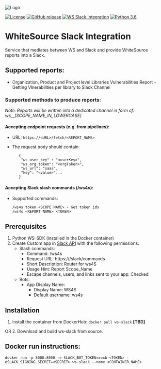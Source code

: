 ![Logo](https://whitesource-resources.s3.amazonaws.com/ws-sig-images/Whitesource_Logo_178x44.png)  

[![License](https://img.shields.io/badge/License-Apache%202.0-yellowgreen.svg)](https://opensource.org/licenses/Apache-2.0)
[![GitHub release](https://img.shields.io/github/v/release/whitesource-ps/ws-slack)](https://github.com/whitesource-ps/ws-slack/releases/latest)
[![WS Slack Integration](https://github.com/whitesource-ps/ws-slack/actions/workflows/ci.yml/badge.svg)](https://github.com/whitesource-ps/ws-slack/actions/workflows/ci.yml)
[![Python 3.6](https://upload.wikimedia.org/wikipedia/commons/thumb/8/8c/Blue_Python_3.6%2B_Shield_Badge.svg/86px-Blue_Python_3.6%2B_Shield_Badge.svg.png)](https://www.python.org/downloads/release/python-360/)

# WhiteSource Slack Integration 
Service that mediates between WS and Slack and provide WhiteSource reports into a Slack.

## Supported reports:
* Organization, Product and Project level Libraries Vulnerabilities Report - Getting Vlnerabilities per library to Slack Channel

### Supported methods to produce reports:
_Note: Reports will be written into a dedicated channel in form of: ws\_\_[SCOPE_NAME_IN_LOWERCASE]_

#### Accepting endpoint requests (e.g. from pipelines):
* URL: `https://<URL>/fetch/<REPORT_NAME>`

* The request body should contain:
    ```
       {
        "ws_user_key" : "<userKey>",
        "ws_org_token": "<orgToken>",
        "ws_url": "saas",
        "key": "<value>"...
       }
    ```

#### Accepting Slack slash commands (/ws4s):
    
* Supported commands:

    ```
    /ws4s token <SCOPE NAME> - Get token ids
    /ws4s <REPORT NAME> <TOKEN>
    ```

## Prerequisites
1. Python WS-SDK (installed in the Docker container)
1. Create Custom app in [Slack API](https://api.slack.com/apps?new_app=1) with the following permissions:
    * Slash commands:
        * Command: /ws4s
        * Request URL: https://<PUBLIC URL>/slack/commands
        * Short Description: Router for ws4S
        * Usage Hint: Report Scope_Name
        * Escape channels, users, and links sent to your app: Checked
    * Bots:
        * App Display Name:
            * Display Name: WS4S
            * Default username: ws4s

    
## Installation
1. Install the container from DockerHub: `docker pull ws-slack` **[TBD]**

OR 
2. Download and build ws-slack from source.

## Docker run instructions:
```
docker run -p 8000:8000 -e SLACK_BOT_TOKEN=xoxb-<TOKEN> -eSLACK_SIGNING_SECRET=<SECRET> ws-slack --name <CONTAINER_NAME>
```
